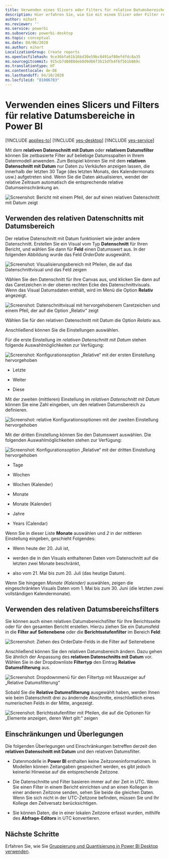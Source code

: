 ```yaml
---
title: Verwenden eines Slicers oder Filters für relative Datumsbereiche in Power BI
description: Hier erfahren Sie, wie Sie mit einem Slicer oder Filter relative Datumsbereiche in Power BI einschränken.
author: mihart
ms.reviewer: ''
ms.service: powerbi
ms.subservice: powerbi-desktop
ms.topic: conceptual
ms.date: 04/06/2020
ms.author: mihart
LocalizationGroup: Create reports
ms.openlocfilehash: 9ce36bfa61b16bd30e59bc8491af80efdfdc8a35
ms.sourcegitcommit: 915cb7d8088deb0d9d86f3b15dfb4f6f5b1b869c
ms.translationtype: HT
ms.contentlocale: de-DE
ms.lasthandoff: 04/10/2020
ms.locfileid: "81006783"
---
```

# <a name="use-a-relative-date-slicer-and-filter-in-power-bi"></a>Verwenden eines Slicers und Filters für relative Datumsbereiche in Power BI

[!INCLUDE [applies-to](../includes/applies-to.md)] [!INCLUDE [yes-desktop](../includes/yes-desktop.md)] [!INCLUDE [yes-service](../includes/yes-service.md)]

Mit dem **relativen Datenschnitt mit Datum** oder **relativem Datumsfilter** können Sie zeitbasierte Filter auf beliebige Datumsspalten in Ihrem Datenmodell anwenden. Zum Beispiel können Sie mit dem **relativen Datenschnitt mit Datum** nur Daten zu Verkäufen anzeigen lassen, die innerhalb der letzten 30 Tage (des letzten Monats, des Kalendermonats usw.) aufgetreten sind. Wenn Sie die Daten aktualisieren, wendet der relative Zeitraum automatisch die entsprechende relative Datumseinschränkung an.

![Screenshot: Bericht mit einem Pfeil, der auf einen relativen Datenschnitt mit Datum zeigt](media/desktop-slicer-filter-date-range/relative-date-range-slicer-filter-01.png)

## <a name="use-the-relative-date-range-slicer"></a>Verwenden des relativen Datenschnitts mit Datumsbereich

Der relative Datenschnitt mit Datum funktioniert wie jeder andere Datenschnitt. Erstellen Sie ein Visual vom Typ **Datenschnitt** für Ihren Bericht, und wählen Sie dann für **Feld** einen Datumswert aus. In der folgenden Abbildung wurde das Feld *OrderDate* ausgewählt.

![Screenshot: Visualisierungsbereich mit Pfeilen, die auf das Datenschnittvisual und das Feld zeigen](media/desktop-slicer-filter-date-range/relative-date-range-slicer-filter-02.png)

Wählen Sie den Datenschnitt für Ihre Canvas aus, und klicken Sie dann auf das Caretzeichen in der oberen rechten Ecke des Datenschnittvisuals. Wenn das Visual Datumsdaten enthält, wird im Menü die Option **Relativ** angezeigt.

![Screenshot: Datenschnittvisual mit hervorgehobenem Caretzeichen und einem Pfeil, der auf die Option „Relativ“ zeigt](media/desktop-slicer-filter-date-range/relative-date-range-slicer-filter-03.png)

Wählen Sie für den relativen Datenschnitt mit Datum die Option *Relativ* aus.

Anschließend können Sie die Einstellungen auswählen.

Für die erste Einstellung im *relativen Datenschnitt mit Datum* stehen folgende Auswahlmöglichkeiten zur Verfügung:

![Screenshot: Konfigurationsoption „Relative“ mit der ersten Einstellung hervorgehoben](media/desktop-slicer-filter-date-range/relative-date-range-slicer-filter-04.png)

* Letzte

* Weiter

* Diese

Mit der zweiten (mittleren) Einstellung im *relativen Datenschnitt mit Datum* können Sie eine Zahl eingeben, um den relativen Datumsbereich zu definieren.

![Screenshot: relative Konfigurationsoptionen mit der zweiten Einstellung hervorgehoben](media/desktop-slicer-filter-date-range/relative-date-range-slicer-filter-04a.png)

Mit der dritten Einstellung können Sie den Datumswert auswählen. Die folgenden Auswahlmöglichkeiten stehen zur Verfügung:

![Screenshot: Konfigurationsoption „Relative“ mit der dritten Einstellung hervorgehoben](media/desktop-slicer-filter-date-range/relative-date-range-slicer-filter-05.png)

* Tage

* Wochen

* Wochen (Kalender)

* Monate

* Monate (Kalender)

* Jahre

* Years (Calendar)

Wenn Sie in dieser Liste **Monate** auswählen und *2* in der mittleren Einstellung eingeben, geschieht Folgendes:

* Wenn heute der 20. Juli ist,

* werden die in den Visuals enthaltenen Daten vom Datenschnitt auf die letzten zwei Monate beschränkt,

* also vom 21. Mai bis zum 20. Juli (das heutige Datum).

Wenn Sie hingegen *Monate (Kalender)* auswählen, zeigen die eingeschränkten Visuals Daten vom 1. Mai bis zum 30. Juni (die letzten zwei vollständigen Kalendermonate).

## <a name="using-the-relative-date-range-filter"></a>Verwenden des relativen Datumsbereichsfilters

Sie können auch einen relativen Datumsbereichsfilter für Ihre Berichtsseite oder für den gesamten Bericht erstellen. Hierzu ziehen Sie ein Datumsfeld in die **Filter auf Seitenebene** oder die **Berichtsstufenfilter** im Bereich **Feld**:

![Screenshot: Ziehen des OrderDate-Felds in die Filter auf Seitenebene](media/desktop-slicer-filter-date-range/relative-date-range-slicer-filter-06.png)

Anschließend können Sie den relativen Datumsbereich ändern. Dazu gehen Sie ähnlich der Anpassung des **relativen Datenschnitts mit Datum** vor. Wählen Sie in der Dropdownliste **Filtertyp** den Eintrag **Relative Datumsfilterung** aus.

![Screenshot: Dropdownmenü für den Filtertyp mit Mauszeiger auf „Relative Datumsfilterung“](media/desktop-slicer-filter-date-range/relative-date-range-slicer-filter-07.png)

Sobald Sie die **Relative Datumsfilterung** ausgewählt haben, werden Ihnen wie beim Datenschnitt drei zu ändernde Abschnitte, einschließlich eines numerischen Felds in der Mitte, angezeigt.

![Screenshot: Berichtsstufenfilter mit Pfeilen, die auf die Optionen für „Elemente anzeigen, deren Wert gilt:“ zeigen](media/desktop-slicer-filter-date-range/relative-date-range-slicer-filter-08.png)

## <a name="limitations-and-considerations"></a>Einschränkungen und Überlegungen

Die folgenden Überlegungen und Einschränkungen betreffen derzeit den **relativen Datenschnitt mit Datum** und den relativen Datumsfilter.

* Datenmodelle in **Power BI** enthalten keine Zeitzoneninformationen. In Modellen können Zeitangaben gespeichert werden, es gibt jedoch keinerlei Hinweise auf die entsprechende Zeitzone.

* Die Datenschnitte und Filter basieren immer auf der Zeit in UTC. Wenn Sie einen Filter in einem Bericht einrichten und an einen Kollegen in einer anderen Zeitzone senden, sehen Sie beide die gleichen Daten. Wenn Sie sich nicht in der UTC-Zeitzone befinden, müssen Sie und Ihr Kollege den Zeitversatz berücksichtigen.

* Sie können Daten, die in einer lokalen Zeitzone erfasst wurden, mithilfe des **Abfrage-Editors** in UTC konvertieren.

## <a name="next-steps"></a>Nächste Schritte

Erfahren Sie, wie Sie [Gruppierung und Quantisierung in Power BI Desktop verwenden](../desktop-grouping-and-binning.md).
